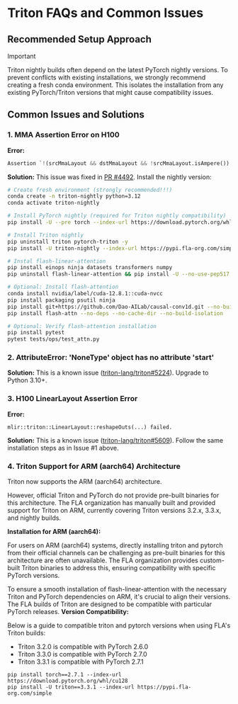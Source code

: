 # Triton FAQs and Common Issues

## Recommended Setup Approach

> [!IMPORTANT]
> Triton nightly builds often depend on the latest PyTorch nightly versions. To prevent conflicts with existing installations, we strongly recommend creating a fresh conda environment. This isolates the installation from any existing PyTorch/Triton versions that might cause compatibility issues.

## Common Issues and Solutions

### 1. MMA Assertion Error on H100

**Error:**
```py
Assertion `!(srcMmaLayout && dstMmaLayout && !srcMmaLayout.isAmpere()) && "mma -> mma layout conversion is only supported on Ampere"' failed.
```

**Solution:**
This issue was fixed in [PR #4492](https://github.com/triton-lang/triton/pull/4492). Install the nightly version:

```sh
# Create fresh environment (strongly recommended!!!)
conda create -n triton-nightly python=3.12
conda activate triton-nightly

# Install PyTorch nightly (required for Triton nightly compatibility)
pip install -U --pre torch --index-url https://download.pytorch.org/whl/nightly/cu128

# Install Triton nightly
pip uninstall triton pytorch-triton -y
pip install -U triton-nightly --index-url https://pypi.fla-org.com/simple

# Instal flash-linear-attention
pip install einops ninja datasets transformers numpy
pip uninstall flash-linear-attention && pip install -U --no-use-pep517 git+https://github.com/fla-org/flash-linear-attention --no-deps

# Optional: Install flash-attention
conda install nvidia/label/cuda-12.8.1::cuda-nvcc
pip install packaging psutil ninja
pip install git+https://github.com/Dao-AILab/causal-conv1d.git --no-build-isolation
pip install flash-attn --no-deps --no-cache-dir --no-build-isolation

# Optional: Verify flash-attention installation
pip install pytest
pytest tests/ops/test_attn.py
```

### 2. AttributeError: 'NoneType' object has no attribute 'start'

**Solution:**
This is a known issue ([triton-lang/triton#5224](https://github.com/triton-lang/triton/issues/5224)). Upgrade to Python 3.10+.

### 3. H100 LinearLayout Assertion Error

**Error:**
```
mlir::triton::LinearLayout::reshapeOuts(...) failed.
```

**Solution:**
This is a known issue ([triton-lang/triton#5609](https://github.com/triton-lang/triton/issues/5609)). Follow the same installation steps as in Issue #1 above.

### 4. Triton Support for ARM (aarch64) Architecture
Triton now supports the ARM (aarch64) architecture.

However, official Triton and PyTorch do not provide pre-built binaries for this architecture. The FLA organization has manually built and provided support for Triton on ARM, currently covering Triton versions 3.2.x, 3.3.x, and nightly builds.

**Installation for ARM (aarch64):**

For users on ARM (aarch64) systems, directly installing triton and pytorch from their official channels can be challenging as pre-built binaries for this architecture are often unavailable. The FLA organization provides custom-built Triton binaries to address this, ensuring compatibility with specific PyTorch versions.

To ensure a smooth installation of flash-linear-attention with the necessary Triton and PyTorch dependencies on ARM, it's crucial to align their versions. The FLA builds of Triton are designed to be compatible with particular PyTorch releases.
**Version Compatibility:**

Below is a guide to compatible triton and pytorch versions when using FLA's Triton builds:

- Triton 3.2.0 is compatible with PyTorch 2.6.0
- Triton 3.3.0 is compatible with PyTorch 2.7.0
- Triton 3.3.1 is compatible with PyTorch 2.7.1

```shell
pip install torch==2.7.1 --index-url https://download.pytorch.org/whl/cu128
pip install -U triton==3.3.1 --index-url https://pypi.fla-org.com/simple
```

